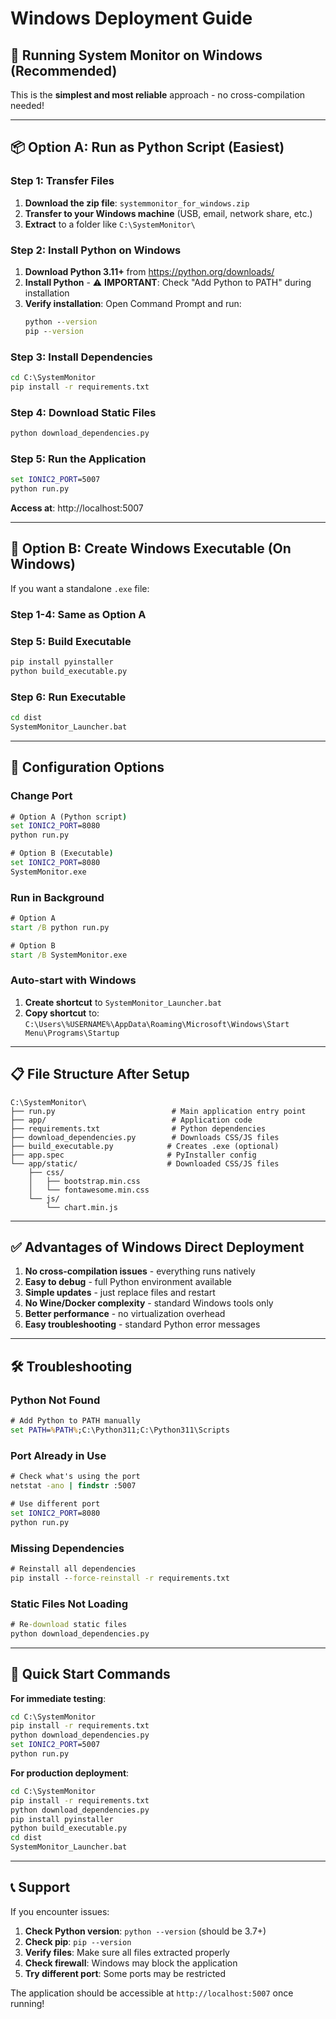 # Windows Deployment Guide

## 🎯 Running System Monitor on Windows (Recommended)

This is the **simplest and most reliable** approach - no cross-compilation needed!

---

## 📦 Option A: Run as Python Script (Easiest)

### Step 1: Transfer Files
1. **Download the zip file**: `systemmonitor_for_windows.zip` 
2. **Transfer to your Windows machine** (USB, email, network share, etc.)
3. **Extract** to a folder like `C:\SystemMonitor\`

### Step 2: Install Python on Windows
1. **Download Python 3.11+** from https://python.org/downloads/
2. **Install Python** - ⚠️ **IMPORTANT**: Check "Add Python to PATH" during installation
3. **Verify installation**: Open Command Prompt and run:
   ```cmd
   python --version
   pip --version
   ```

### Step 3: Install Dependencies
```cmd
cd C:\SystemMonitor
pip install -r requirements.txt
```

### Step 4: Download Static Files
```cmd
python download_dependencies.py
```

### Step 5: Run the Application
```cmd
set IONIC2_PORT=5007
python run.py
```

**Access at**: http://localhost:5007

---

## 🚀 Option B: Create Windows Executable (On Windows)

If you want a standalone `.exe` file:

### Step 1-4: Same as Option A

### Step 5: Build Executable
```cmd
pip install pyinstaller
python build_executable.py
```

### Step 6: Run Executable
```cmd
cd dist
SystemMonitor_Launcher.bat
```

---

## 🔧 Configuration Options

### Change Port
```cmd
# Option A (Python script)
set IONIC2_PORT=8080
python run.py

# Option B (Executable)
set IONIC2_PORT=8080
SystemMonitor.exe
```

### Run in Background
```cmd
# Option A
start /B python run.py

# Option B  
start /B SystemMonitor.exe
```

### Auto-start with Windows
1. **Create shortcut** to `SystemMonitor_Launcher.bat`
2. **Copy shortcut** to: `C:\Users\%USERNAME%\AppData\Roaming\Microsoft\Windows\Start Menu\Programs\Startup`

---

## 📋 File Structure After Setup

```
C:\SystemMonitor\
├── run.py                          # Main application entry point
├── app/                            # Application code
├── requirements.txt                # Python dependencies
├── download_dependencies.py        # Downloads CSS/JS files
├── build_executable.py            # Creates .exe (optional)
├── app.spec                       # PyInstaller config
└── app/static/                    # Downloaded CSS/JS files
    ├── css/
    │   ├── bootstrap.min.css
    │   └── fontawesome.min.css
    └── js/
        └── chart.min.js
```

---

## ✅ Advantages of Windows Direct Deployment

1. **No cross-compilation issues** - everything runs natively
2. **Easy to debug** - full Python environment available
3. **Simple updates** - just replace files and restart
4. **No Wine/Docker complexity** - standard Windows tools only
5. **Better performance** - no virtualization overhead
6. **Easy troubleshooting** - standard Python error messages

---

## 🛠️ Troubleshooting

### Python Not Found
```cmd
# Add Python to PATH manually
set PATH=%PATH%;C:\Python311;C:\Python311\Scripts
```

### Port Already in Use
```cmd
# Check what's using the port
netstat -ano | findstr :5007

# Use different port
set IONIC2_PORT=8080
python run.py
```

### Missing Dependencies
```cmd
# Reinstall all dependencies
pip install --force-reinstall -r requirements.txt
```

### Static Files Not Loading
```cmd
# Re-download static files
python download_dependencies.py
```

---

## 🚀 Quick Start Commands

**For immediate testing**:
```cmd
cd C:\SystemMonitor
pip install -r requirements.txt
python download_dependencies.py
set IONIC2_PORT=5007
python run.py
```

**For production deployment**:
```cmd
cd C:\SystemMonitor
pip install -r requirements.txt
python download_dependencies.py
pip install pyinstaller
python build_executable.py
cd dist
SystemMonitor_Launcher.bat
```

---

## 📞 Support

If you encounter issues:
1. **Check Python version**: `python --version` (should be 3.7+)
2. **Check pip**: `pip --version`
3. **Verify files**: Make sure all files extracted properly
4. **Check firewall**: Windows may block the application
5. **Try different port**: Some ports may be restricted

The application should be accessible at `http://localhost:5007` once running! 